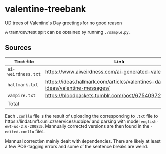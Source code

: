 # valentine-treebank
UD trees of Valentine's Day greetings for no good reason

A train/dev/test split can be obtained by running `./sample.py`.

## Sources

| Text file | Link | Lines | Trees |
|-----------|------|-------|-------|
| `ai-weirdness.txt` | https://www.aiweirdness.com/ai-generated-valentines-cards/ | 31 | 34 |
| `hallmark.txt` | https://ideas.hallmark.com/articles/valentines-day-ideas/valentine-messages/ | 244 | 330 |
| `vampire.txt` | https://bloodpackets.tumblr.com/post/675409722361397248 | 3 | 3 |
| Total | | 278 | 367 |

Each `.conllu` file is the result of uploading the corresponding to `.txt` file to https://lindat.mff.cuni.cz/services/udpipe/ and parsing with model `english-ewt-ud-2.6-200830`. Mannually corrected versions are then found in the `-edited.conllu` files.

Mannual correction mainly dealt with dependencies. There are likely at least a few POS-tagging errors and some of the sentence breaks are weird.
